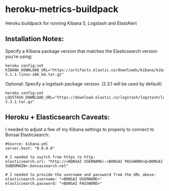 # heroku-metrics-buildpack
Heroku buildpack for running Kibana 5, Logstash and ElastAlert


## Installation Notes:

Specify a Kibana package version that matches the Elasticsearch version you're using:

	heroku config:set KIBANA_DOWNLOAD_URL="https://artifacts.elastic.co/downloads/kibana/kibana-5.1.1-linux-x86_64.tar.gz"

Optional: Specify a logstash package version. (2.3.1 will be used by default)

	heroku config:set LOGSTASH_DOWNLOAD_URL="https://download.elastic.co/logstash/logstash/logstash-2.3.1.tar.gz"

## Heroku + Elasticsearch Caveats:

I needed to adjust a few of my Kibana settings to properly to connect to Bonsai Elasticsearch:
	
	
	#Source: kibana.yml
	server.host: "0.0.0.0"

	# I needed to switch from https to http:
	elasticsearch.url: "http://<BONSAI USERNAME>:<BONSAI PASSWORD>@<BONSAI SUBDOMAIN>.bonsaisearch.net"

	# I needed to provide the username and password from the URL above:
	elasticsearch.username: "<BONSAI USERNAME>"
	elasticsearch.password: "<BONSAI PASSWORD>"

